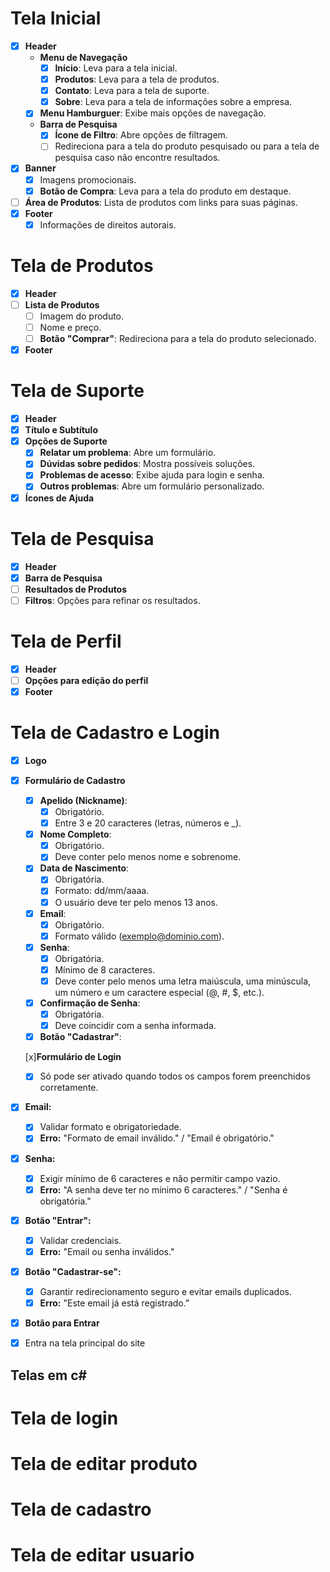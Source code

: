 # Tela Inicial
- [x] **Header**
  - **Menu de Navegação**
    - [x] **Início**: Leva para a tela inicial.
    - [x] **Produtos**: Leva para a tela de produtos.
    - [x] **Contato**: Leva para a tela de suporte.
    - [x] **Sobre**: Leva para a tela de informações sobre a empresa.
  - [x] **Menu Hamburguer**: Exibe mais opções de navegação.
  - **Barra de Pesquisa**
    - [x] **Ícone de Filtro**: Abre opções de filtragem.
    - [ ] Redireciona para a tela do produto pesquisado ou para a tela de pesquisa caso não encontre resultados.
- [x] **Banner**
  - [x] Imagens promocionais.
  - [x] **Botão de Compra**: Leva para a tela do produto em destaque.
- [ ] **Área de Produtos**: Lista de produtos com links para suas páginas.
- [x] **Footer**
  - [x] Informações de direitos autorais.

# Tela de Produtos
- [x] **Header**
- [ ] **Lista de Produtos**
  - [ ] Imagem do produto.
  - [ ] Nome e preço.
  - [ ] **Botão "Comprar"**: Redireciona para a tela do produto selecionado.
- [x] **Footer**

# Tela de Suporte
- [x] **Header**
- [x] **Título e Subtítulo**
- [x] **Opções de Suporte**
  - [x] **Relatar um problema**: Abre um formulário.
  - [x] **Dúvidas sobre pedidos**: Mostra possíveis soluções.
  - [x] **Problemas de acesso**: Exibe ajuda para login e senha.
  - [x] **Outros problemas**: Abre um formulário personalizado.
- [x] **Ícones de Ajuda**

# Tela de Pesquisa
- [x] **Header**
- [x] **Barra de Pesquisa**
- [ ] **Resultados de Produtos**
- [ ] **Filtros**: Opções para refinar os resultados.

# Tela de Perfil
- [x] **Header**
- [ ] **Opções para edição do perfil**
- [x] **Footer**

# Tela de Cadastro e Login
- [x] **Logo**
- [x] **Formulário de Cadastro**
 
  - [x] **Apelido (Nickname)**:
    - [x] Obrigatório.
    - [x] Entre 3 e 20 caracteres (letras, números e _).
  
  - [x] **Nome Completo**:
    - [x] Obrigatório.
    - [x] Deve conter pelo menos nome e sobrenome.
 
  - [x] **Data de Nascimento**:
    - [x] Obrigatória.
    - [x] Formato: dd/mm/aaaa.
    - [x] O usuário deve ter pelo menos 13 anos.
  
  - [x] **Email**:
    - [x] Obrigatório.
    - [x] Formato válido (exemplo@dominio.com).
  
  - [x] **Senha**:
    - [x] Obrigatória.
    - [x] Mínimo de 8 caracteres.
    - [x] Deve conter pelo menos uma letra maiúscula, uma minúscula, um número e um caractere especial (@, #, $, etc.).
  
  - [x] **Confirmação de Senha**:
    - [x] Obrigatória.
    - [x] Deve coincidir com a senha informada.
  - [x] **Botão "Cadastrar"**:
    
  [x]**Formulário de Login**

  - [x] Só pode ser ativado quando todos os campos forem preenchidos corretamente.

- [x] **Email:**  
  - [x] Validar formato e obrigatoriedade.  
  - [x] **Erro:** "Formato de email inválido." / "Email é obrigatório."  

- [x] **Senha:**  
  - [x] Exigir mínimo de 6 caracteres e não permitir campo vazio.  
  - [x] **Erro:** "A senha deve ter no mínimo 6 caracteres." / "Senha é obrigatória."  

- [x] **Botão "Entrar":**  
  - [x] Validar credenciais.  
  - [x] **Erro:** "Email ou senha inválidos."  

- [x] **Botão "Cadastrar-se":**  
  - [x] Garantir redirecionamento seguro e evitar emails duplicados.  
  - [x] **Erro:** "Este email já está registrado."  

- [x] **Botão para Entrar**
- [x] Entra na tela principal do site

## Telas em c#

# Tela de login
# Tela de editar produto
# Tela de cadastro
# Tela de editar usuario 
